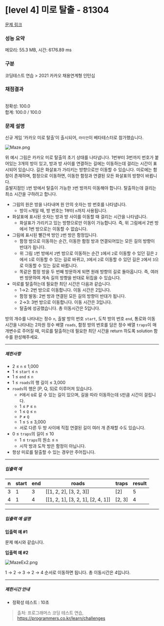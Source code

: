 # [level 4] 미로 탈출 - 81304 

[문제 링크](https://school.programmers.co.kr/learn/courses/30/lessons/81304) 

### 성능 요약

메모리: 55.3 MB, 시간: 6176.89 ms

### 구분

코딩테스트 연습 > 2021 카카오 채용연계형 인턴십

### 채점결과

<br/>정확성: 100.0<br/>합계: 100.0 / 100.0

### 문제 설명

<p>신규 게임 ‘카카오 미로 탈출’이 출시되어, <code>라이언</code>이 베타테스터로 참가했습니다.</p>

<p><img src="https://grepp-programmers.s3.ap-northeast-2.amazonaws.com/files/production/0015adcc-d76e-40e3-8004-70dd8deff2ec/Maze.png" title="" alt="Maze.png"></p>

<p>위 예시 그림은 카카오 미로 탈출의 초기 상태를 나타냅니다. 1번부터 3번까지 번호가 붙어있는 3개의 방이 있고, 방과 방 사이를 연결하는 길에는 이동하는데 걸리는 시간이 표시되어 있습니다. 길은 화살표가 가리키는 방향으로만 이동할 수 있습니다. 미로에는 함정이 존재하며, 함정으로 이동하면, 이동한 함정과 연결된 모든 화살표의 방향이 바뀝니다.<br>
출발지점인 <code>1</code>번 방에서 탈출이 가능한 <code>3</code>번 방까지 이동해야 합니다. 탈출하는데 걸리는 최소 시간을 구하려고 합니다.</p>

<ul>
<li>그림의 원은 방을 나타내며 원 안의 숫자는 방 번호를 나타냅니다.

<ul>
<li>방이 <code>n</code>개일 때, 방 번호는 1부터 <code>n</code>까지 사용됩니다.</li>
</ul></li>
<li>화살표에 표시된 숫자는 방과 방 사이를 이동할 때 걸리는 시간을 나타냅니다.

<ul>
<li>화살표가 가리키고 있는 방향으로만 이동이 가능합니다. 즉, 위 그림에서 2번 방에서 1번 방으로는 이동할 수 없습니다.</li>
</ul></li>
<li>그림에 표시된 빨간색 방인 <code>2</code>번 방은 함정입니다.

<ul>
<li>함정 방으로 이동하는 순간, 이동한 함정 방과 연결되어있는 모든 길의 방향이 반대가 됩니다.</li>
<li>위 그림 <code>1</code>번 방에서 <code>2</code>번 방으로 이동하는 순간 <code>1</code>에서 <code>2</code>로 이동할 수 있던 길은 <code>2</code>에서 <code>1</code>로 이동할 수 있는 길로 바뀌고, <code>3</code>에서 <code>2</code>로 이동할 수 있던 길은 <code>2</code>에서 <code>3</code>으로 이동할 수 있는 길로 바뀝니다.</li>
<li>똑같은 함정 방을 두 번째 방문하게 되면 원래 방향의 길로 돌아옵니다. 즉, 여러 번 방문하여 계속 길의 방향을 반대로 뒤집을 수 있습니다.</li>
</ul></li>
<li>미로를 탈출하는데 필요한 최단 시간은 다음과 같습니다.

<ul>
<li>1→2: 2번 방으로 이동합니다. 이동 시간은 2입니다.</li>
<li>함정 발동: 2번 방과 연결된 모든 길의 방향이 반대가 됩니다.</li>
<li>2→3: 3번 방으로 이동합니다. 이동 시간은 3입니다.</li>
<li>탈출에 성공했습니다. 총 이동시간은 5입니다.</li>
</ul></li>
</ul>

<p>방의 개수를 나타내는 정수 <code>n</code>, 출발 방의 번호 <code>start</code>, 도착 방의 번호 <code>end</code>, 통로와 이동시간을 나타내는 2차원 정수 배열 <code>roads</code>, 함정 방의 번호를 담은 정수 배열 <code>traps</code>이 매개변수로 주어질 때, 미로를 탈출하는데 필요한 최단 시간을 return 하도록 solution 함수를 완성해주세요.</p>

<hr>

<h5>제한사항</h5>

<ul>
<li>2 ≤ <code>n</code> ≤ 1,000</li>
<li>1 ≤ <code>start</code> ≤ <code>n</code></li>
<li>1 ≤ <code>end</code> ≤ <code>n</code></li>
<li>1 ≤ <code>roads</code>의 행 길이 ≤ 3,000</li>
<li><code>roads</code>의 행은 [P, Q, S]로 이루어져 있습니다.

<ul>
<li><code>P</code>에서 <code>Q</code>로 갈 수 있는 길이 있으며, 길을 따라 이동하는데 <code>S</code>만큼 시간이 걸립니다.</li>
<li>1 ≤ <code>P</code> ≤ <code>n</code></li>
<li>1 ≤ <code>Q</code> ≤ <code>n</code></li>
<li><code>P</code> ≠ <code>Q</code></li>
<li>1 ≤ <code>S</code> ≤ 3,000</li>
<li>서로 다른 두 방 사이에 직접 연결된 길이 여러 개 존재할 수도 있습니다.</li>
</ul></li>
<li>0 ≤ <code>traps</code>의 길이 ≤ 10

<ul>
<li>1 ≤ <code>traps</code>의 원소 ≤ <code>n</code></li>
<li>시작 방과 도착 방은 함정이 아닙니다.</li>
</ul></li>
<li>항상 미로를 탈출할 수 있는 경우만 주어집니다.</li>
</ul>

<hr>

<h5>입출력 예</h5>
<table class="table">
        <thead><tr>
<th>n</th>
<th>start</th>
<th>end</th>
<th>roads</th>
<th>traps</th>
<th>result</th>
</tr>
</thead>
        <tbody><tr>
<td>3</td>
<td>1</td>
<td>3</td>
<td>[[1, 2, 2], [3, 2, 3]]</td>
<td>[2]</td>
<td>5</td>
</tr>
<tr>
<td>4</td>
<td>1</td>
<td>4</td>
<td>[[1, 2, 1], [3, 2, 1], [2, 4, 1]]</td>
<td>[2, 3]</td>
<td>4</td>
</tr>
</tbody>
      </table>
<hr>

<h5>입출력 예 설명</h5>

<p><strong>입출력 예 #1</strong></p>

<p>문제 예시와 같습니다.</p>

<p><strong>입출력 예 #2</strong></p>

<p><img src="https://grepp-programmers.s3.ap-northeast-2.amazonaws.com/files/production/c5ab2e6d-9872-42d1-9898-2890b69ce74e/MazeEx2.png" title="" alt="MazeEx2.png"></p>

<p>1 → 2 → 3 → 2 → 4 순서로 이동하면 됩니다. 총 이동시간은 4입니다.</p>

<hr>

<h5>제한시간 안내</h5>

<ul>
<li>정확성 테스트 : 10초</li>
</ul>


> 출처: 프로그래머스 코딩 테스트 연습, https://programmers.co.kr/learn/challenges